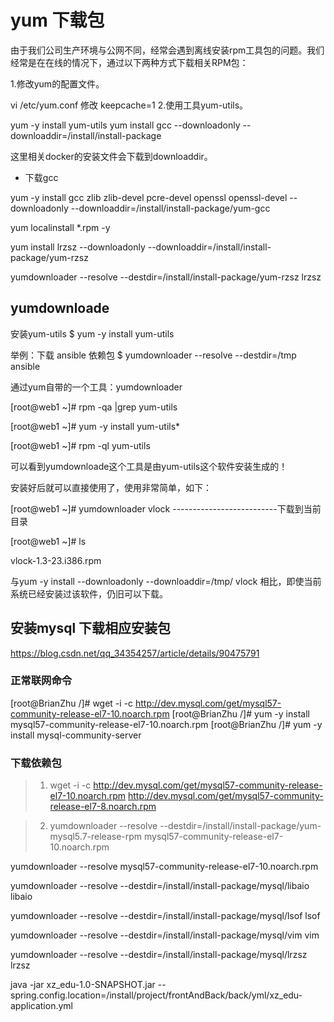 # yum 下载包

由于我们公司生产环境与公网不同，经常会遇到离线安装rpm工具包的问题。我们经常是在在线的情况下，通过以下两种方式下载相关RPM包：

1.修改yum的配置文件。

vi /etc/yum.conf 修改 keepcache=1
2.使用工具yum-utils。

yum -y install yum-utils
yum install gcc --downloadonly --downloaddir=/install/install-package

这里相关docker的安装文件会下载到downloaddir。

* 下载gcc

yum -y install gcc zlib zlib-devel pcre-devel openssl openssl-devel --downloadonly --downloaddir=/install/install-package/yum-gcc

yum localinstall *.rpm -y


yum install  lrzsz --downloadonly --downloaddir=/install/install-package/yum-rzsz

yumdownloader --resolve --destdir=/install/install-package/yum-rzsz lrzsz

##  yumdownloade 

 安装yum-utils
$ yum -y install yum-utils

举例：下载 ansible 依赖包
$ yumdownloader --resolve --destdir=/tmp ansible

通过yum自带的一个工具：yumdownloader

[root@web1 ~]#  rpm -qa |grep yum-utils

[root@web1 ~]# yum -y install yum-utils*

[root@web1 ~]# rpm -ql yum-utils

可以看到yumdownloade这个工具是由yum-utils这个软件安装生成的！

安装好后就可以直接使用了，使用非常简单，如下：

[root@web1 ~]# yumdownloader vlock     --------------------------下载到当前目录

[root@web1 ~]# ls

 vlock-1.3-23.i386.rpm


与yum -y install --downloadonly --downloaddir=/tmp/ vlock 相比，即使当前系统已经安装过该软件，仍旧可以下载。

## 安装mysql 下载相应安装包


https://blog.csdn.net/qq_34354257/article/details/90475791


### 正常联网命令

[root@BrianZhu /]# wget -i -c http://dev.mysql.com/get/mysql57-community-release-el7-10.noarch.rpm
[root@BrianZhu /]# yum -y install mysql57-community-release-el7-10.noarch.rpm
[root@BrianZhu /]# yum -y install mysql-community-server


### 下载依赖包

> 1. wget -i -c http://dev.mysql.com/get/mysql57-community-release-el7-10.noarch.rpm
http://dev.mysql.com/get/mysql57-community-release-el7-8.noarch.rpm

> 2. yumdownloader --resolve --destdir=/install/install-package/yum-mysql5.7-release-rpm          mysql57-community-release-el7-10.noarch.rpm

yumdownloader --resolve   mysql57-community-release-el7-10.noarch.rpm

yumdownloader --resolve --destdir=/install/install-package/mysql/libaio libaio

yumdownloader --resolve --destdir=/install/install-package/mysql/lsof lsof

yumdownloader --resolve --destdir=/install/install-package/mysql/vim vim

yumdownloader --resolve --destdir=/install/install-package/mysql/lrzsz lrzsz

java -jar  xz_edu-1.0-SNAPSHOT.jar --spring.config.location=/install/project/frontAndBack/back/yml/xz_edu-application.yml

